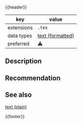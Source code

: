 {{header}}

key | value
--- | ---
extensions | `.tex`
data types | [text (formatted)](../dataTypes/formattedText.md)
preferred | ⚠️

## Description

## Recommendation

## See also

[text (plain)](../dataTypes/plainText.md)

{{footer}}
